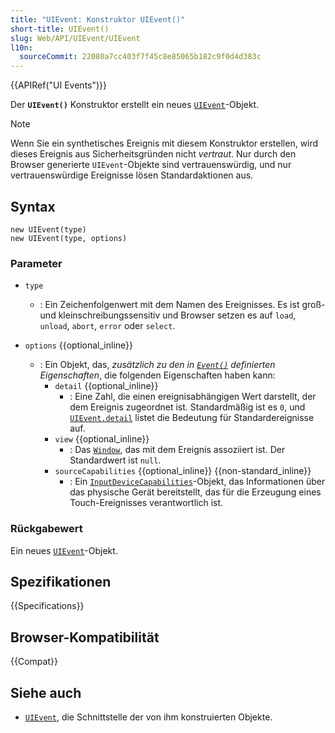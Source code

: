 ```yaml
---
title: "UIEvent: Konstruktor UIEvent()"
short-title: UIEvent()
slug: Web/API/UIEvent/UIEvent
l10n:
  sourceCommit: 22080a7cc403f7f45c8e85065b182c9f0d4d383c
---
```


{{APIRef("UI Events")}}

Der **`UIEvent()`** Konstruktor erstellt ein neues [`UIEvent`](/de/docs/Web/API/UIEvent)-Objekt.

> [!NOTE]
> Wenn Sie ein synthetisches Ereignis mit diesem Konstruktor erstellen, wird dieses Ereignis aus Sicherheitsgründen nicht _vertraut_. Nur durch den Browser generierte `UIEvent`-Objekte sind vertrauenswürdig, und nur vertrauenswürdige Ereignisse lösen Standardaktionen aus.

## Syntax

```js-nolint
new UIEvent(type)
new UIEvent(type, options)
```

### Parameter

- `type`
  - : Ein Zeichenfolgenwert mit dem Namen des Ereignisses.
    Es ist groß- und kleinschreibungssensitiv und Browser setzen es auf `load`, `unload`, `abort`, `error` oder `select`.
- `options` {{optional_inline}}

  - : Ein Objekt, das, _zusätzlich zu den in [`Event()`](/de/docs/Web/API/Event/Event) definierten Eigenschaften_, die folgenden Eigenschaften haben kann:
    - `detail` {{optional_inline}}
      - : Eine Zahl, die einen ereignisabhängigen Wert darstellt, der dem Ereignis zugeordnet ist.
        Standardmäßig ist es `0`, und [`UIEvent.detail`](/de/docs/Web/API/UIEvent/detail) listet die Bedeutung für Standardereignisse auf.
    - `view` {{optional_inline}}
      - : Das [`Window`](/de/docs/Web/API/Window), das mit dem Ereignis assoziiert ist. Der Standardwert ist `null`.
    - `sourceCapabilities` {{optional_inline}} {{non-standard_inline}}
      - : Ein [`InputDeviceCapabilities`](/de/docs/Web/API/InputDeviceCapabilities)-Objekt, das Informationen über das physische Gerät bereitstellt,
        das für die Erzeugung eines Touch-Ereignisses verantwortlich ist.

### Rückgabewert

Ein neues [`UIEvent`](/de/docs/Web/API/UIEvent)-Objekt.

## Spezifikationen

{{Specifications}}

## Browser-Kompatibilität

{{Compat}}

## Siehe auch

- [`UIEvent`](/de/docs/Web/API/UIEvent), die Schnittstelle der von ihm konstruierten Objekte.
